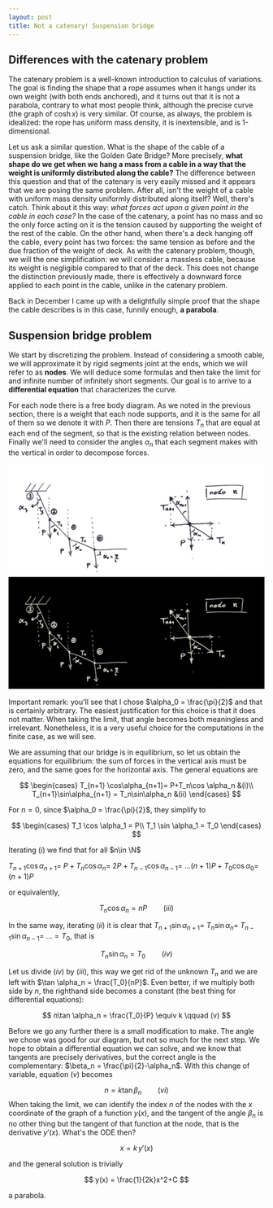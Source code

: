 ```yaml
---
layout: post
title: Not a catenary! Suspension bridge
---
```


## Differences with the catenary problem

The catenary problem is a well-known introduction to calculus of variations. The goal is finding the shape that a rope assumes when it hangs under its own weight (with both ends anchored), and it turns out that it is not a parabola, contrary to what most people think, although the precise curve (the graph of $\cosh x$) is very similar. Of course, as always, the problem is idealized: the rope has uniform mass density, it is inextensible, and is 1-dimensional. 

Let us ask a similar question. What is the shape of the cable of a suspension bridge, like the Golden Gate Bridge? More precisely, **what shape do we get when we hang a mass from a cable in a way that the weight is uniformly distributed along the cable?** The difference between this question and that of the catenary is very easily missed and it appears that we are posing the same problem. After all, isn't the weight of a cable with uniform mass density uniformly distributed along itself? Well, there's catch. Think about it this way: *what forces act upon a given point in the cable in each case?*  In the case of the catenary, a point has no mass and so the only force acting on it is the tension caused by supporting the weight of the rest of the cable. On the other hand, when there's a deck hanging off the cable, every point has two forces: the same tension as before and the due fraction of the weight of deck. As with the catenary problem, though, we will the one simplification: we will consider a massless cable, because its weight is negligible compared to that of the deck. This does not change the distinction previously made, there is effectively a downward force applied to each point in the cable, unlike in the catenary problem.

Back in December I came up with a delightfully simple proof that the shape the cable describes is in this case, funnily enough, **a parabola**. 

## Suspension bridge problem

We start by discretizing the problem. Instead of considering a smooth cable, we will approximate it by rigid segments joint at the ends, which we will refer to as **nodes**. We will deduce some formulas and then take the limit for and infinite number of infinitely short segments. Our goal is to arrive to a **differential equation** that characterizes the curve.

For each node there is a free body diagram.  As we noted in the previous section, there is a weight that each node supports, and it is the same for all of them so we denote it with $P$. Then there are tensions $T_n$ that are equal at each end of the segment, so that is the existing relation between nodes. Finally we'll need to consider the angles $\alpha_n$ that each segment makes with the vertical in order to decompose forces.

<img src="/pictures/2021-03-08-Not-a-catenary/diagrama_fuerzas_light.png" class="pic_lightmode">
<img src="/pictures/2021-03-08-Not-a-catenary/diagrama_fuerzas_dark.png" class="pic_darkmode">

Important remark: you'll see that I chose $\alpha_0 = \frac{\pi}{2}$ and that is certainly arbitrary. The easiest justification for this choice is that it does not matter. When taking the limit, that angle becomes both meaningless and irrelevant. Nonetheless, it is a very useful choice for the computations in the finite case, as we will see.

We are assuming that our bridge is in equilibrium, so let us obtain the equations for equilibrium: the sum of forces in the vertical axis must be zero, and the same goes for the horizontal axis. The general equations are


$$
\begin{cases}
T_{n+1} \cos\alpha_{n+1}= P+T_n\cos \alpha_n &(i)\\
T_{n+1}\sin\alpha_{n+1} = T_n\sin\alpha_n &(ii)
\end{cases}
$$


For $n=0$, since $\alpha_0 = \frac{\pi}{2}$, they simplify to


$$
\begin{cases}
T_1 \cos \alpha_1 = P\\
T_1 \sin \alpha_1 = T_0
\end{cases}
$$


Iterating $(i)$ we find that for all $n\in \N$



$T_{n+1} \cos \alpha_{n+1} =$  $P+T_{n} \cos \alpha_{n} =$ $2P + T_{n-1} \cos \alpha_{n-1} =$ $\ldots (n+1) P + T_0\cos\alpha_0 =$ $(n+1)P$

or equivalently, 


$$
T_n \cos \alpha_n = nP \qquad (iii)
$$


In the same way, iterating $(ii)$ it is clear that $T_{n+1}\sin \alpha_{n+1} =$ $T_{n}\sin \alpha_{n} =$ $T_{n-1}\sin \alpha_{n-1} =$ $\ldots =T_0$, that is


$$
T_{n}\sin \alpha_{n} = T_0 \qquad (iv)
$$


Let us divide $(iv)$ by $(iii)$, this way we get rid of the unknown $T_n$ and we are left with $\tan \alpha_n = \frac{T_0}{nP}$. Even better, if we multiply both side by $n$, the righthand side becomes a constant (the best thing for differential equations):


$$
n\tan \alpha_n = \frac{T_0}{P} \equiv k \qquad (v)
$$


Before we go any further there is a small modification to make. The angle we chose was good for our diagram, but not so much for the next step. We hope to obtain a differential equation we can solve, and we know that tangents are precisely derivatives, but the correct angle is the complementary: $\beta_n = \frac{\pi}{2}-\alpha_n$.  With this change of variable, equation $(v)$ becomes


$$
n = k \tan \beta_n \qquad (vi)
$$
When taking the limit, we can identify the index $n$ of the nodes with the $x$ coordinate of the graph of a function $y(x)$, and the tangent of the angle  $\beta_n$ is no other thing but the tangent of that function at the node, that is the derivative $y'(x)$. What's the ODE then?


$$
x = k\,y'(x)
$$


and the general solution is trivially


$$
y(x) = \frac{1}{2k}x^2+C
$$


a parabola.